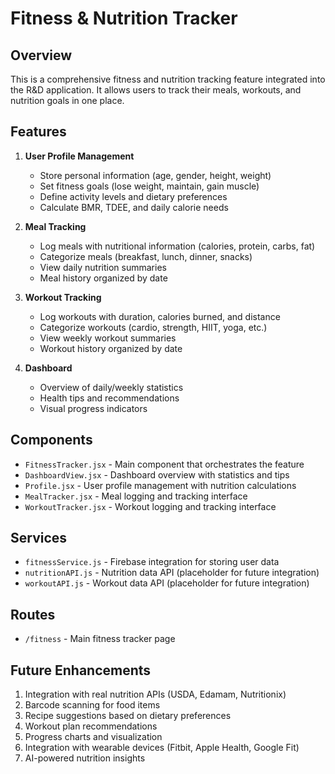 # Fitness & Nutrition Tracker

## Overview
This is a comprehensive fitness and nutrition tracking feature integrated into the R&D application. It allows users to track their meals, workouts, and nutrition goals in one place.

## Features
1. **User Profile Management**
   - Store personal information (age, gender, height, weight)
   - Set fitness goals (lose weight, maintain, gain muscle)
   - Define activity levels and dietary preferences
   - Calculate BMR, TDEE, and daily calorie needs

2. **Meal Tracking**
   - Log meals with nutritional information (calories, protein, carbs, fat)
   - Categorize meals (breakfast, lunch, dinner, snacks)
   - View daily nutrition summaries
   - Meal history organized by date

3. **Workout Tracking**
   - Log workouts with duration, calories burned, and distance
   - Categorize workouts (cardio, strength, HIIT, yoga, etc.)
   - View weekly workout summaries
   - Workout history organized by date

4. **Dashboard**
   - Overview of daily/weekly statistics
   - Health tips and recommendations
   - Visual progress indicators

## Components
- `FitnessTracker.jsx` - Main component that orchestrates the feature
- `DashboardView.jsx` - Dashboard overview with statistics and tips
- `Profile.jsx` - User profile management with nutrition calculations
- `MealTracker.jsx` - Meal logging and tracking interface
- `WorkoutTracker.jsx` - Workout logging and tracking interface

## Services
- `fitnessService.js` - Firebase integration for storing user data
- `nutritionAPI.js` - Nutrition data API (placeholder for future integration)
- `workoutAPI.js` - Workout data API (placeholder for future integration)

## Routes
- `/fitness` - Main fitness tracker page

## Future Enhancements
1. Integration with real nutrition APIs (USDA, Edamam, Nutritionix)
2. Barcode scanning for food items
3. Recipe suggestions based on dietary preferences
4. Workout plan recommendations
5. Progress charts and visualization
6. Integration with wearable devices (Fitbit, Apple Health, Google Fit)
7. AI-powered nutrition insights